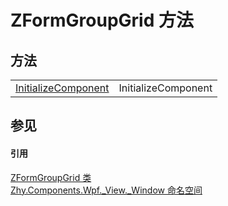 # ZFormGroupGrid 方法




## 方法
<table>
<tr>
<td><a href="M_Zhy_Components_Wpf__View__Window_ZFormGroupGrid_InitializeComponent.md">InitializeComponent</a></td>
<td>InitializeComponent</td></tr>
</table>

## 参见


#### 引用
<a href="T_Zhy_Components_Wpf__View__Window_ZFormGroupGrid.md">ZFormGroupGrid 类</a>  
<a href="N_Zhy_Components_Wpf__View__Window.md">Zhy.Components.Wpf._View._Window 命名空间</a>  
